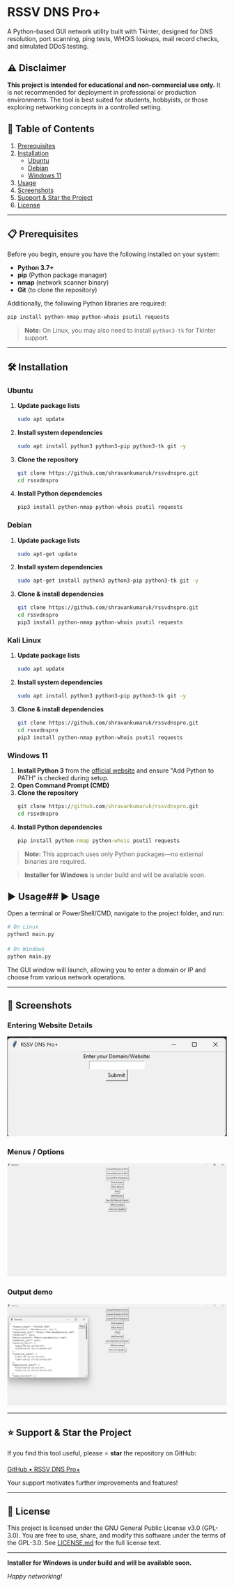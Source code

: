 # RSSV DNS Pro+

A Python-based GUI network utility built with Tkinter, designed for DNS resolution, port scanning, ping tests, WHOIS lookups, mail record checks, and simulated DDoS testing.

## ⚠️ Disclaimer
**This project is intended for educational and non-commercial use only.** It is not recommended for deployment in professional or production environments. The tool is best suited for students, hobbyists, or those exploring networking concepts in a controlled setting.

## 🚀 Table of Contents
1. [Prerequisites](#prerequisites)
2. [Installation](#installation)
   - [Ubuntu](#ubuntu)
   - [Debian](#debian)
   - [Windows 11](#windows-11)
3. [Usage](#usage)
4. [Screenshots](#screenshots)
5. [Support & Star the Project](#support--star-the-project)
6. [License](#license)

---

## 📋 Prerequisites

Before you begin, ensure you have the following installed on your system:

- **Python 3.7+**
- **pip** (Python package manager)
- **nmap** (network scanner binary)
- **Git** (to clone the repository)

Additionally, the following Python libraries are required:

```bash
pip install python-nmap python-whois psutil requests
```

> **Note:** On Linux, you may also need to install `python3-tk` for Tkinter support.

---

## 🛠️ Installation

### Ubuntu

1. **Update package lists**
   ```bash
   sudo apt update
   ```
2. **Install system dependencies**
   ```bash
   sudo apt install python3 python3-pip python3-tk git -y
   ```
3. **Clone the repository**
   ```bash
   git clone https://github.com/shravankumaruk/rssvdnspro.git
   cd rssvdnspro
   ```
4. **Install Python dependencies**
   ```bash
   pip3 install python-nmap python-whois psutil requests
   ```

### Debian

1. **Update package lists**
   ```bash
   sudo apt-get update
   ```
2. **Install system dependencies**
   ```bash
   sudo apt-get install python3 python3-pip python3-tk git -y
   ```
3. **Clone & install dependencies**
   ```bash
   git clone https://github.com/shravankumaruk/rssvdnspro.git
   cd rssvdnspro
   pip3 install python-nmap python-whois psutil requests
   ```

### Kali Linux

1. **Update package lists**
   ```bash
   sudo apt update
   ```
2. **Install system dependencies**
   ```bash
   sudo apt install python3 python3-pip python3-tk git -y
   ```
3. **Clone & install dependencies**
   ```bash
   git clone https://github.com/shravankumaruk/rssvdnspro.git
   cd rssvdnspro
   pip3 install python-nmap python-whois psutil requests
   ```

### Windows 11

1. **Install Python 3** from the [official website](https://www.python.org/downloads/windows/) and ensure "Add Python to PATH" is checked during setup.
2. **Open Command Prompt (CMD)**
3. **Clone the repository**
   ```cmd
   git clone https://github.com/shravankumaruk/rssvdnspro.git
   cd rssvdnspro
   ```
4. **Install Python dependencies**
   ```cmd
   pip install python-nmap python-whois psutil requests
   ```

> **Note:** This approach uses only Python packages—no external binaries are required.

> **Installer for Windows** is under build and will be available soon.

## ▶️ Usage## ▶️ Usage

Open a terminal or PowerShell/CMD, navigate to the project folder, and run:

```bash
# On Linux
python3 main.py

# On Windows
python main.py
```

The GUI window will launch, allowing you to enter a domain or IP and choose from various network operations.

---

## 📸 Screenshots

### Entering Website Details

![Input Area](images/input.png)

### Menus / Options 

![Options](images/options.png)

### Output demo

![Output Demo](images/output.png)

---

## ⭐ Support & Star the Project

If you find this tool useful, please ⭐ **star** the repository on GitHub:

[GitHub • RSSV DNS Pro+](https://github.com/shravankumaruk/rssvdnspro)

Your support motivates further improvements and features!

---

## 📝 License

This project is licensed under the GNU General Public License v3.0 (GPL-3.0). You are free to use, share, and modify this software under the terms of the GPL-3.0. See [LICENSE.md](LICENSE.md) for the full license text.

---
**Installer for Windows is under build and will be available soon.**


*Happy networking!*
